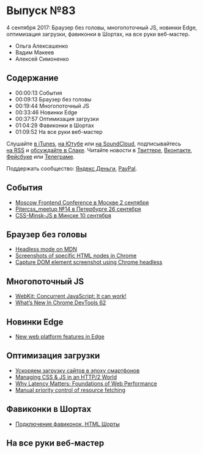 # Выпуск №83

4 сентября 2017: Браузер без головы, многопоточный JS, новинки Edge, оптимизация загрузки, фавиконки в Шортах, на все руки веб-мастер.

- Ольга Алексашенко
- Вадим Макеев
- Алексей Симоненко

## Содержание

- 00:00:13 События
- 00:09:13 Браузер без головы
- 00:19:44 Многопоточный JS
- 00:33:46 Новинки Edge
- 00:37:57 Оптимизация загрузки
- 01:04:29 Фавиконки в Шортах
- 01:09:52 На все руки веб-мастер

Слушайте [в iTunes](https://itunes.apple.com/podcast/id1080500016), [на Ютубе](https://www.youtube.com/playlist?list=PLMBnwIwFEFHcwuevhsNXkFTcadeX5R1Go) или [на SoundCloud](https://soundcloud.com/web-standards), подписывайтесь [на RSS](https://web-standards.ru/podcast/feed/) и [обсуждайте в Слаке](http://slack.web-standards.ru/). Читайте новости в [Твиттере](https://twitter.com/webstandards_ru), [Вконтакте](https://vk.com/webstandards_ru), [Фейсбуке](https://www.facebook.com/webstandardsru) или [Телеграме](https://t.me/webstandards_ru).

Поддержать сообщество: [Яндекс Деньги](https://money.yandex.ru/to/41001119329753), [PayPal](https://www.paypal.me/pepelsbey).

## События

- [Moscow Frontend Conference в Москве 2 сентября](http://frontconf.moscow/)
- [Pitercss_meetup №14 в Петербурге 26 сентября](https://pitercss.timepad.ru/event/564590/)
- [CSS-Minsk-JS в Минске 10 сентября](http://css-minsk-js.by/)

## Браузер без головы

- [Headless mode on MDN](https://developer.mozilla.org/en-US/Firefox/Headless_mode)
- [Screenshots of specific HTML nodes in Chrome](https://twitter.com/chromedevtools/status/902662330240057344)
- [Capture DOM element screenshot using Chrome headless](https://gist.github.com/malyw/b4e8284e42fdaeceab9a67a9b0263743)

## Многопоточный JS

- [WebKit: Concurrent JavaScript: It can work!](https://webkit.org/blog/7846/concurrent-javascript-it-can-work/)
- [What’s New In Chrome DevTools 62](https://developers.google.com/web/updates/2017/08/devtools-release-notes)

## Новинки Edge

- [New web platform features in Edge](https://developer.microsoft.com/en-us/microsoft-edge/platform/changelog/desktop/16275/?compareWith=16170)

## Оптимизация загрузки

- [Ускоряем загрузку сайтов в эпоху смартфонов](https://medium.com/p/f9fa0f6ac672)
- [Managing CSS & JS in an HTTP/2 World](https://www.viget.com/articles/managing-css-js-http-2)
- [Why Latency Matters: Foundations of Web Performance](https://youtu.be/ak4EZQB4Ylg)
- [Manual priority control of resource fetching](https://discourse.wicg.io/t/manual-priority-control-of-resource-fetching/2280)

## Фавиконки в Шортах

- [Подключение фавиконок, HTML Шорты](https://youtu.be/iG9WF8VpogY)

## На все руки веб-мастер
